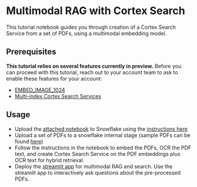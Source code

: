 # Multimodal RAG with Cortex Search

This tutorial notebook guides you through creation of a Cortex Search Service from a set of PDFs, using a multimodal embedding model.

## Prerequisites
**This tutorial relies on several features currently in preview.** Before you can proceed with this tutorial, reach out to your account team to ask to enable these features for your account:
  - [EMBED_IMAGE_1024](https://docs.snowflake.com/LIMITEDACCESS/sql-reference/functions/embed_image_1024)
  - [Multi-index Cortex Search Services](https://docs.snowflake.com/LIMITEDACCESS/cortex-search/multi-index-service)

## Usage
- Upload the [attached notebook](../08_multimodal_rag/cortex_search_multimodal.ipynb) to Snowflake using the [instructions here](https://docs.snowflake.com/en/user-guide/ui-snowsight/notebooks-create#create-a-new-notebook)
- Upload a set of PDFs to a snowflake internal stage (sample PDFs can be found [here](https://drive.google.com/drive/folders/1bExhPiJlF9aNushnXeLLBR4m9EMaShHw?usp=sharing))
- Follow the instructions in the notebook to embed the PDFs, OCR the PDF text, and create Cortex Search Service on the PDF embeddings plus OCR text for hybrid retrieval.
- Deploy the [streamlit app](../08_multimodal_rag/streamlit_chatbot_multimodal_rag.py) for multimodal RAG and search. Use the streamlit app to interactively ask questions about the pre-processed PDFs.

